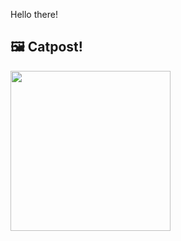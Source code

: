 Hello there!



## 🖼️ Catpost!

<sub>
    <img src="https://cdn2.thecatapi.com/images/fF6nbC_w9.jpg" height="256">
</sub>

